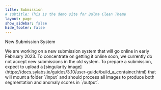 ```yaml
---
title: Submission
# subtitle: This is the demo site for Bulma Clean Theme
layout: page
show_sidebar: false
hide_footer: false
---
```


<article class="message is-warning">
  <div class="message-header">
    <p>New Submission System</p>
  </div>
  <div class="message-body">
    We are working on a new submission system that will go online in early February 2023. To concentrate on getting it online soon, we currently do not accept new submissions in the old system.
    To prepare a submission, expect to upload a [singularity image](https://docs.sylabs.io/guides/3.10/user-guide/build_a_container.html) that will mount a folder `/input` and should process all images to produce both segmentation and anomaly scores in `/output`.
  </div>
</article>

